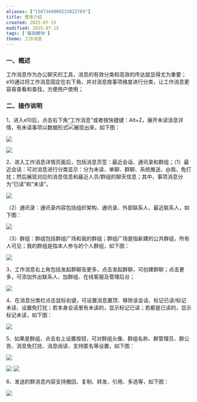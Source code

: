 ```yaml
---
aliases: ["1587344008132822765"]
title: 整体介绍
created: 2025-07-15
modified: 2025-07-15
tags: ['基础模块']
theme: 工作消息
---
```


### 一、概述

工作消息作为办公聊天的工具，消息的有效分类和高效的传达就显得尤为重要；e10通过将工作消息固定在右下角，并对消息按事项维度进行分类，让工作消息更容易查看和查找，方便用户使用；

### 二、操作说明

1、进入e10后，点击右下角“工作消息”或者按快捷键：Alt+Z，展开未读消息详情，有未读事项以数据形式![](a4bc7be33c94d00ab4e51ea495e04178.jpg)展现出来，如下图：

![](0dff1687ae9876918fc33060073b909b.jpg)

![](d1e2ace95c864c74d6a2144c58410f6f.jpg)

2、进入工作消息详情页面后，包括消息页签：最近会话、通讯录和群组；（1）最近会话：可对消息进行分类显示：分为未读、单聊、群聊、系统推送、@我、免打扰；然后展现对应的消息信息和最近人员/群组的聊天信息；其中，事项消息分为“已读”和“未读”。

![](c62f54e577ae34fa6c402dd419cc80d5.jpg)

（2）通讯录：通讯录内容包括组织架构、通讯录、外部联系人、最近联系人，如下图：

![](d73ee0f8724866febd29d4f2cfae53bf.jpg)

（3）群组：群组包括群组广场和我的群组；群组广场是指新建的公共群组，所有人可见；我的群组是指本人参与的个人群组，如下图：

![](4c3aa4d06ad5030f6dd84947baee3159.jpg)

3、工作消息右上角包括发起群聊及更多，点击发起群聊，可创建群聊；点击更多，可添加外出联系人、加群组、在线客服及管理后台；

![](7b016903aacec5f602cc9060d8997f67.jpg)

4、在消息分类栏点击鼠标右键，可设置消息置顶、移除该会话、标记已读/标记未读、设置免打扰；若本身会话里有未读的，显示标记已读；若都是已读的，显示标记未读，如下图：

![](0e6a151f97c213bb36f61399ec451a30.jpg)

5、如果是群组，点击右上设置按钮，可对群组头像、群组名称、群管理员、群公告、消息免打扰、消息阅读、支持匿名等设置，如下图：

![](cd960f010ef6ce6dcff79b474571dad4.jpg)

![](0daaafe24ade2f25544df6e6f5e89187.jpg) ![](1e9c291c15eacd701b429ef80aa7c8ab.jpg)

6、发送的群消息内容支持撤回、复制、转发、引用、多选等，如下图：

![](08b8b3f012920b92d8defc2c4905145b.jpg)